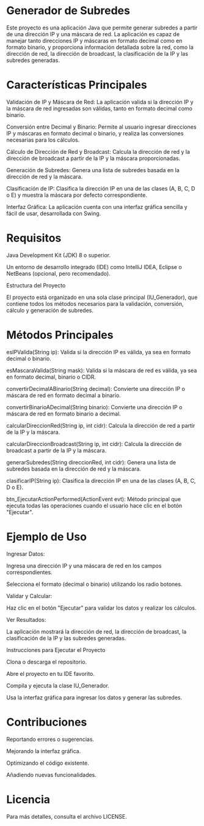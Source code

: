 
# Generador de Subredes

Este proyecto es una aplicación Java que permite generar subredes a partir de una dirección IP y una máscara de red. La aplicación es capaz de manejar tanto direcciones IP y máscaras en formato decimal como en formato binario, y proporciona información detallada sobre la red, como la dirección de red, la dirección de broadcast, la clasificación de la IP y las subredes generadas.

# Características Principales

Validación de IP y Máscara de Red: La aplicación valida si la dirección IP y la máscara de red ingresadas son válidas, tanto en formato decimal como binario.

Conversión entre Decimal y Binario: Permite al usuario ingresar direcciones IP y máscaras en formato decimal o binario, y realiza las conversiones necesarias para los cálculos.

Cálculo de Dirección de Red y Broadcast: Calcula la dirección de red y la dirección de broadcast a partir de la IP y la máscara proporcionadas.

Generación de Subredes: Genera una lista de subredes basada en la dirección de red y la máscara.

Clasificación de IP: Clasifica la dirección IP en una de las clases (A, B, C, D o E) y muestra la máscara por defecto correspondiente.

Interfaz Gráfica: La aplicación cuenta con una interfaz gráfica sencilla y fácil de usar, desarrollada con Swing.

# Requisitos

Java Development Kit (JDK) 8 o superior.

Un entorno de desarrollo integrado (IDE) como IntelliJ IDEA, Eclipse o NetBeans (opcional, pero recomendado).

Estructura del Proyecto

El proyecto está organizado en una sola clase principal (IU_Generador), que contiene todos los métodos necesarios para la validación, conversión, cálculo y generación de subredes.

# Métodos Principales

esIPValida(String ip): Valida si la dirección IP es válida, ya sea en formato decimal o binario.

esMascaraValida(String mask): Valida si la máscara de red es válida, ya sea en formato decimal, binario o CIDR.

convertirDecimalABinario(String decimal): Convierte una dirección IP o máscara de red en formato decimal a binario.

convertirBinarioADecimal(String binario): Convierte una dirección IP o máscara de red en formato binario a decimal.

calcularDireccionRed(String ip, int cidr): Calcula la dirección de red a partir de la IP y la máscara.

calcularDireccionBroadcast(String ip, int cidr): Calcula la dirección de broadcast a partir de la IP y la máscara.

generarSubredes(String direccionRed, int cidr): Genera una lista de subredes basada en la dirección de red y la máscara.

clasificarIP(String ip): Clasifica la dirección IP en una de las clases (A, B, C, D o E).

btn_EjecutarActionPerformed(ActionEvent evt): Método principal que ejecuta todas las operaciones cuando el usuario hace clic en el botón "Ejecutar".

# Ejemplo de Uso

Ingresar Datos:

Ingresa una dirección IP y una máscara de red en los campos correspondientes.

Selecciona el formato (decimal o binario) utilizando los radio botones.

Validar y Calcular:

Haz clic en el botón "Ejecutar" para validar los datos y realizar los cálculos.

Ver Resultados:

La aplicación mostrará la dirección de red, la dirección de broadcast, la clasificación de la IP y las subredes generadas.

Instrucciones para Ejecutar el Proyecto

Clona o descarga el repositorio.

Abre el proyecto en tu IDE favorito.

Compila y ejecuta la clase IU_Generador.

Usa la interfaz gráfica para ingresar los datos y generar las subredes.

# Contribuciones

Reportando errores o sugerencias.

Mejorando la interfaz gráfica.

Optimizando el código existente.

Añadiendo nuevas funcionalidades.

# Licencia
Para más detalles, consulta el archivo LICENSE.